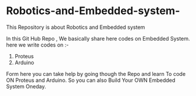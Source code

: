 # Robotics-and-Embedded-system-
This Repository is about Robotics and Embedded system 

In this Git Hub Repo , We basically share here codes on Embedded System.
here we write codes on :-
1. Proteus
2. Arduino

Form here you can take help by going though the Repo and learn To code ON Proteus and Arduino.
So you can also Build Your OWN Embedded System Oneday.
